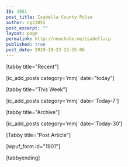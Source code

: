 ```yaml
---
ID: 1951
post_title: Isabella County Pulse
author: ng23055
post_excerpt: ""
layout: page
permalink: http://newshole.me/isabellacp
published: true
post_date: 2019-10-23 22:35:06
---
```

[tabby title="Recent"]

[ic_add_posts category='mmj' date="today"]

[tabby title="This Week"]

[ic_add_posts category='mmj' date='Today-7']

[tabby title="Archive"]

[ic_add_posts category='mmj' date='Today-30']

[Tabby title="Post Article"]

[wpuf_form id="1901"]

[tabbyending]